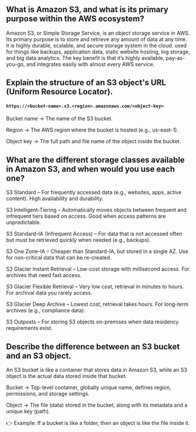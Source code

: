 ##  What is Amazon S3, and what is its primary purpose within the AWS ecosystem?
Amazon S3, or Simple Storage Service, is an object storage service in AWS. Its primary purpose is to store and retrieve any amount of data at any time. it is highly durable, scalable, and secure storage system in the cloud. used for things like backups, application data, static website hosting, log storage, and big data analytics. The key benefit is that it’s highly available, pay-as-you-go, and integrates easily with almost every AWS service.

##  Explain the structure of an S3 object's URL (Uniform Resource Locator).
#### `https://<bucket-name>.s3.<region>.amazonaws.com/<object-key>`
Bucket name → The name of the S3 bucket.

Region → The AWS region where the bucket is hosted (e.g., us-east-1).

Object key → The full path and file name of the object inside the bucket.

##  What are the different storage classes available in Amazon S3, and when would you use each one?
S3 Standard – For frequently accessed data (e.g., websites, apps, active content). High availability and durability.

S3 Intelligent-Tiering – Automatically moves objects between frequent and infrequent tiers based on access. Good when access patterns are unpredictable.

S3 Standard-IA (Infrequent Access) – For data that is not accessed often but must be retrieved quickly when needed (e.g., backups).

S3 One Zone-IA – Cheaper than Standard-IA, but stored in a single AZ. Use for non-critical data that can be re-created.

S3 Glacier Instant Retrieval – Low-cost storage with millisecond access. For archives that need fast access.

S3 Glacier Flexible Retrieval – Very low cost, retrieval in minutes to hours. For archival data you rarely access.

S3 Glacier Deep Archive – Lowest cost, retrieval takes hours. For long-term archives (e.g., compliance data).

S3 Outposts – For storing S3 objects on-premises when data residency requirements exist.

##  Describe the difference between an S3 bucket and an S3 object.
An S3 bucket is like a container that stores data in Amazon S3, while an S3 object is the actual data stored inside that bucket.

Bucket → Top-level container, globally unique name, defines region, permissions, and storage settings.

Object → The file (data) stored in the bucket, along with its metadata and a unique key (path).

👉 Example: If a bucket is like a folder, then an object is like the file inside it.
